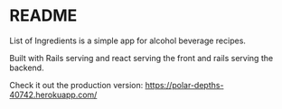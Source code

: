 # README

List of Ingredients is a simple app for alcohol beverage recipes.

Built with Rails serving and react serving the front and rails serving the backend. 

Check it out the production version: https://polar-depths-40742.herokuapp.com/